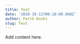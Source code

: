 ```yaml
---
title: Test
date: '2020-10-11T00:10:00.000Z'
author: Parth Doshi
slug: Test
---
```

Add content here.